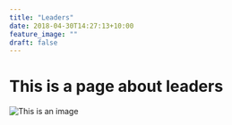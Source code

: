 ```yaml
---
title: "Leaders"
date: 2018-04-30T14:27:13+10:00
feature_image: ""
draft: false
---
```

# This is a page about leaders

![This is an image](/img/freely-26905.jpg)
